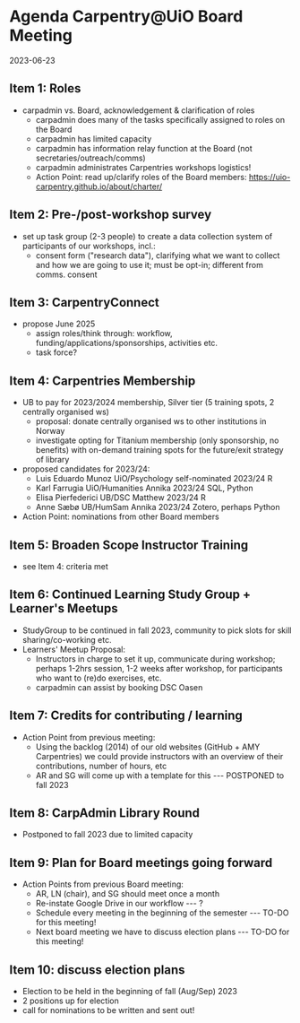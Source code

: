 # Agenda Carpentry@UiO Board Meeting

2023-06-23

## Item 1: Roles

- carpadmin vs. Board, acknowledgement & clarification of roles
  - carpadmin does many of the tasks specifically assigned to roles on the Board
  - carpadmin has limited capacity
  - carpadmin has information relay function at the Board (not secretaries/outreach/comms)
  - carpadmin administrates Carpentries workshops logistics!
  - Action Point: read up/clarify roles of the Board members: https://uio-carpentry.github.io/about/charter/

## Item 2: Pre-/post-workshop survey

- set up task group (2-3 people) to create a data collection system of participants of our workshops, incl.:
  - consent form ("research data"), clarifying what we want to collect and how we are going to use it; must be opt-in; different from comms. consent

## Item 3: CarpentryConnect
- propose June 2025
  - assign roles/think through: workflow, funding/applications/sponsorships, activities etc.
  - task force?

## Item 4: Carpentries Membership
- UB to pay for 2023/2024 membership, Silver tier (5 training spots, 2 centrally organised ws)
  - proposal: donate centrally organised ws to other institutions in Norway
  - investigate opting for Titanium membership (only sponsorship, no benefits) with on-demand training spots for the future/exit strategy of library
- proposed candidates for 2023/24:
  - Luis Eduardo Munoz UiO/Psychology	self-nominated	2023/24	R
  - Karl Farrugia	UiO/Humanities	Annika	2023/24	SQL, Python
  - Elisa Pierfederici	UB/DSC	Matthew	2023/24	R
  - Anne Sæbø	UB/HumSam	Annika	2023/24	Zotero, perhaps Python
- Action Point: nominations from other Board members

## Item 5: Broaden Scope Instructor Training
- see Item 4: criteria met

## Item 6: Continued Learning Study Group + Learner's Meetups
- StudyGroup to be continued in fall 2023, community to pick slots for skill sharing/co-working etc.
- Learners' Meetup Proposal:
  - Instructors in charge to set it up, communicate during workshop; perhaps 1-2hrs session, 1-2 weeks after workshop, for participants who want to (re)do exercises, etc.
  - carpadmin can assist by booking DSC Oasen

## Item 7: Credits for contributing / learning

- Action Point from previous meeting: 
  - Using the backlog (2014) of our old websites (GitHub + AMY Carpentries) we could provide instructors with an overview of their contributions, number of hours, etc
  - AR and SG will come up with a template for this --- POSTPONED to fall 2023

## Item 8: CarpAdmin Library Round

- Postponed to fall 2023 due to limited capacity

## Item 9: Plan for Board meetings going forward

- Action Points from previous Board meeting:
  - AR, LN (chair), and SG should meet once a month
  - Re-instate Google Drive in our workflow --- ?
  - Schedule every meeting in the beginning of the semester --- TO-DO for this meeting!
  - Next board meeting we have to discuss election plans --- TO-DO for this meeting!

## Item 10: discuss election plans

- Election to be held in the beginning of fall (Aug/Sep) 2023
- 2 positions up for election
- call for nominations to be written and sent out!

